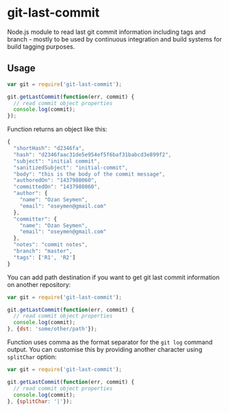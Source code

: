 # git-last-commit
Node.js module to read last git commit information including tags and branch - mostly to be used by continuous integration and build systems for build tagging purposes.

## Usage
```javascript
var git = require('git-last-commit');

git.getLastCommit(function(err, commit) {
  // read commit object properties
  console.log(commit);
});
```

Function returns an object like this:
```javascript
{
  "shortHash": "d2346fa",
  "hash": "d2346faac31de5e954ef5f6baf31babcd3e899f2",
  "subject": "initial commit",
  "sanitizedSubject": "initial-commit",
  "body": "this is the body of the commit message",
  "authoredOn": "1437988060",
  "committedOn": "1437988060",
  "author": {
    "name": "Ozan Seymen",
    "email": "oseymen@gmail.com"
  },
  "committer": {
    "name": "Ozan Seymen",
    "email": "oseymen@gmail.com"
  },
  "notes": "commit notes",
  "branch": "master",
  "tags": ['R1', 'R2']
}
```

You can add path destination if you want to get git last commit information on another repository:
```javascript
var git = require('git-last-commit');

git.getLastCommit(function(err, commit) {
  // read commit object properties
  console.log(commit);
}, {dst: 'some/other/path'});
```

Function uses comma as the format separator for the `git log` command output. You can customise this by providing another character using `splitChar` option:

```javascript
var git = require('git-last-commit');

git.getLastCommit(function(err, commit) {
  // read commit object properties
  console.log(commit);
}, {splitChar: '|'});
```
